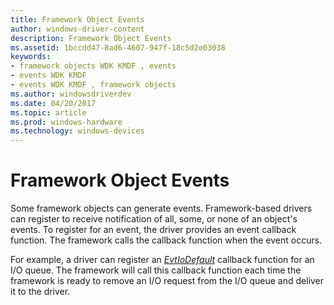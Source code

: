 ```yaml
---
title: Framework Object Events
author: windows-driver-content
description: Framework Object Events
ms.assetid: 1bccdd47-8ad6-4607-947f-18c5d2e03038
keywords:
- framework objects WDK KMDF , events
- events WDK KMDF
- events WDK KMDF , framework objects
ms.author: windowsdriverdev
ms.date: 04/20/2017
ms.topic: article
ms.prod: windows-hardware
ms.technology: windows-devices
---
```


# Framework Object Events





Some framework objects can generate events. Framework-based drivers can register to receive notification of all, some, or none of an object's events. To register for an event, the driver provides an event callback function. The framework calls the callback function when the event occurs.

For example, a driver can register an [*EvtIoDefault*](https://msdn.microsoft.com/library/windows/hardware/ff541757) callback function for an I/O queue. The framework will call this callback function each time the framework is ready to remove an I/O request from the I/O queue and deliver it to the driver.

 

 





